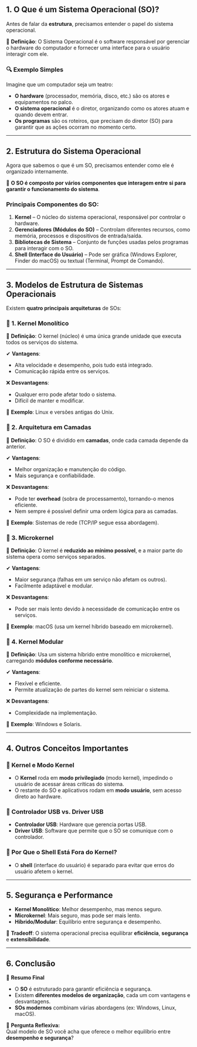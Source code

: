 ## **1. O Que é um Sistema Operacional (SO)?**

Antes de falar da **estrutura**, precisamos entender o papel do sistema operacional.

📌 **Definição**: O Sistema Operacional é o software responsável por gerenciar o hardware do computador e fornecer uma interface para o usuário interagir com ele.

### **🔍 Exemplo Simples**
Imagine que um computador seja um teatro:
- **O hardware** (processador, memória, disco, etc.) são os atores e equipamentos no palco.
- **O sistema operacional** é o diretor, organizando como os atores atuam e quando devem entrar.
- **Os programas** são os roteiros, que precisam do diretor (SO) para garantir que as ações ocorram no momento certo.

---

## **2. Estrutura do Sistema Operacional**

Agora que sabemos o que é um SO, precisamos entender como ele é organizado internamente.

📌 **O SO é composto por vários componentes que interagem entre si para garantir o funcionamento do sistema**.

### **Principais Componentes do SO**:

1. **Kernel** – O núcleo do sistema operacional, responsável por controlar o hardware.
2. **Gerenciadores (Módulos do SO)** – Controlam diferentes recursos, como memória, processos e dispositivos de entrada/saída.
3. **Bibliotecas de Sistema** – Conjunto de funções usadas pelos programas para interagir com o SO.
4. **Shell (Interface do Usuário)** – Pode ser gráfica (Windows Explorer, Finder do macOS) ou textual (Terminal, Prompt de Comando).

---

## **3. Modelos de Estrutura de Sistemas Operacionais**

Existem **quatro principais arquiteturas** de SOs:

### **🔹 1. Kernel Monolítico**
📌 **Definição**: O kernel (núcleo) é uma única grande unidade que executa todos os serviços do sistema.

✔ **Vantagens**:
- Alta velocidade e desempenho, pois tudo está integrado.
- Comunicação rápida entre os serviços.

❌ **Desvantagens**:
- Qualquer erro pode afetar todo o sistema.
- Difícil de manter e modificar.

📌 **Exemplo**: Linux e versões antigas do Unix.

### **🔹 2. Arquitetura em Camadas**
📌 **Definição**: O SO é dividido em **camadas**, onde cada camada depende da anterior.

✔ **Vantagens**:
- Melhor organização e manutenção do código.
- Mais segurança e confiabilidade.

❌ **Desvantagens**:
- Pode ter **overhead** (sobra de processamento), tornando-o menos eficiente.
- Nem sempre é possível definir uma ordem lógica para as camadas.

📌 **Exemplo**: Sistemas de rede (TCP/IP segue essa abordagem).

### **🔹 3. Microkernel**
📌 **Definição**: O kernel é **reduzido ao mínimo possível**, e a maior parte do sistema opera como serviços separados.

✔ **Vantagens**:
- Maior segurança (falhas em um serviço não afetam os outros).
- Facilmente adaptável e modular.

❌ **Desvantagens**:
- Pode ser mais lento devido à necessidade de comunicação entre os serviços.

📌 **Exemplo**: macOS (usa um kernel híbrido baseado em microkernel).

### **🔹 4. Kernel Modular**
📌 **Definição**: Usa um sistema híbrido entre monolítico e microkernel, carregando **módulos conforme necessário**.

✔ **Vantagens**:
- Flexível e eficiente.
- Permite atualização de partes do kernel sem reiniciar o sistema.

❌ **Desvantagens**:
- Complexidade na implementação.

📌 **Exemplo**: Windows e Solaris.

---

## **4. Outros Conceitos Importantes**

### **🔹 Kernel e Modo Kernel**
- O **Kernel** roda em **modo privilegiado** (modo kernel), impedindo o usuário de acessar áreas críticas do sistema.
- O restante do SO e aplicativos rodam em **modo usuário**, sem acesso direto ao hardware.

### **🔹 Controlador USB vs. Driver USB**
- **Controlador USB**: Hardware que gerencia portas USB.
- **Driver USB**: Software que permite que o SO se comunique com o controlador.

### **🔹 Por Que o Shell Está Fora do Kernel?**
- O **shell** (interface do usuário) é separado para evitar que erros do usuário afetem o kernel.

---

## **5. Segurança e Performance**
- **Kernel Monolítico**: Melhor desempenho, mas menos seguro.
- **Microkernel**: Mais seguro, mas pode ser mais lento.
- **Híbrido/Modular**: Equilíbrio entre segurança e desempenho.

📌 **Tradeoff**: O sistema operacional precisa equilibrar **eficiência**, **segurança** e **extensibilidade**.

---

## **6. Conclusão**
📌 **Resumo Final**
- O **SO** é estruturado para garantir eficiência e segurança.
- Existem **diferentes modelos de organização**, cada um com vantagens e desvantagens.
- **SOs modernos** combinam várias abordagens (ex: Windows, Linux, macOS).

🧐 **Pergunta Reflexiva:**  
Qual modelo de SO você acha que oferece o melhor equilíbrio entre **desempenho e segurança**?
